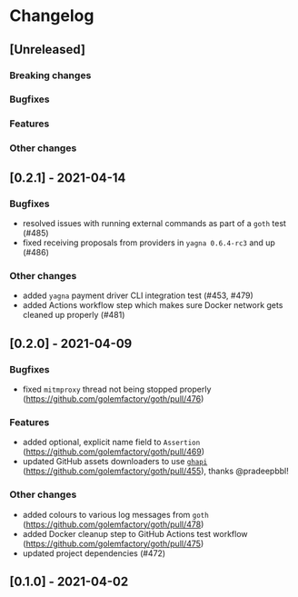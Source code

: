 # Changelog

## [Unreleased]

### Breaking changes

### Bugfixes

### Features

### Other changes

## [0.2.1] - 2021-04-14

### Bugfixes
- resolved issues with running external commands as part of a `goth` test (#485)
- fixed receiving proposals from providers in `yagna 0.6.4-rc3` and up (#486)

### Other changes
- added `yagna` payment driver CLI integration test (#453, #479)
- added Actions workflow step which makes sure Docker network gets cleaned up properly (#481)

## [0.2.0] - 2021-04-09

### Bugfixes
- fixed `mitmproxy` thread not being stopped properly (https://github.com/golemfactory/goth/pull/476)

### Features
- added optional, explicit name field to `Assertion` (https://github.com/golemfactory/goth/pull/469)
- updated GitHub assets downloaders to use [`ghapi`](https://ghapi.fast.ai/core.html) (https://github.com/golemfactory/goth/pull/455), thanks @pradeepbbl!

### Other changes
- added colours to various log messages from `goth` (https://github.com/golemfactory/goth/pull/478)
- added Docker cleanup step to GitHub Actions test workflow (https://github.com/golemfactory/goth/pull/475)
- updated project dependencies (#472)

## [0.1.0] - 2021-04-02
